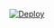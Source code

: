 
[![Deploy](https://www.herokucdn.com/deploy/button.svg)](https://heroku.com/deploy?template=https://github.com/LasinduRukshan/xtroid)

